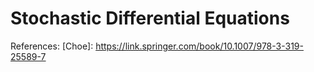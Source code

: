 # Stochastic Differential Equations

References:
[Choe]: https://link.springer.com/book/10.1007/978-3-319-25589-7 
